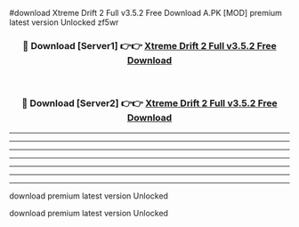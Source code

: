 #download Xtreme Drift 2 Full v3.5.2 Free Download A.PK [MOD] premium latest version Unlocked zf5wr 



<div align="center">
<h3>🔴 Download [Server1] 👉👉 <a href="https://download1apk.web.app/">Xtreme Drift 2 Full v3.5.2 Free Download</a></h3><br>

<h3>🔴 Download [Server2] 👉👉 <a href="https://download1apk.web.app/">Xtreme Drift 2 Full v3.5.2 Free Download</a></h3>
</div>





----------------------------------------------------------

----------------------------------------------------------

----------------------------------------------------------

----------------------------------------------------------

----------------------------------------------------------

----------------------------------------------------------

----------------------------------------------------------

download premium latest version Unlocked

download premium latest version Unlocked
